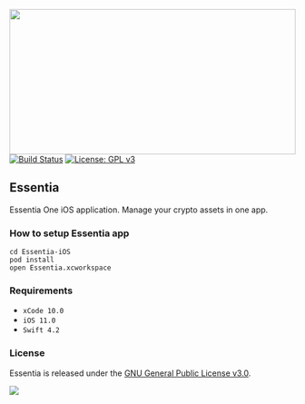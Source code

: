 [<img src="https://clogos.essdev.info/new/128x128/essentia.png" width=100% height="256">](https://itunes.apple.com/ua/app/essentia/id1438535734)
[![Build Status](https://travis-ci.com/essentiaone/Essentia-iOS.svg?token=KxqSd9shNNgW2Ln2sojL&branch=develop)](https://travis-ci.com/essentiaone/Essentia-iOS)
[![License: GPL v3](https://img.shields.io/badge/License-GPLv3-blue.svg)](https://www.gnu.org/licenses/gpl-3.0)

## Essentia
Essentia One iOS application. Manage your crypto assets in one app.

### How to setup Essentia app
```
cd Essentia-iOS
pod install
open Essentia.xcworkspace
```
### Requirements
- `xCode 10.0`
- `iOS 11.0`
- `Swift 4.2`

### License
Essentia is released under the [GNU General Public License v3.0](https://github.com/essentiaone/Essentia-iOS/blob/develop/LICENSE).

[<img src="https://upload.wikimedia.org/wikipedia/commons/3/3c/Download_on_the_App_Store_Badge.svg" >](https://itunes.apple.com/ua/app/essentia/id1438535734)
